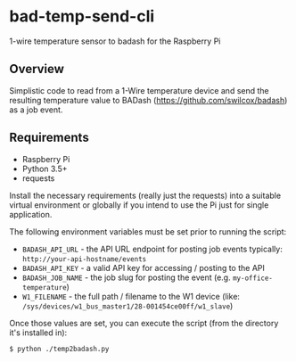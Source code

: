# bad-temp-send-cli
1-wire temperature sensor to badash for the Raspberry Pi

## Overview

Simplistic code to read from a 1-Wire temperature device and send the resulting temperature value to BADash (https://github.com/swilcox/badash) as a job event.

## Requirements

* Raspberry Pi
* Python 3.5+
* requests

Install the necessary requirements (really just the requests) into a suitable virtual environment or globally if you intend to use the Pi just for single application.

The following environment variables must be set prior to running the script:

* `BADASH_API_URL` - the API URL endpoint for posting job events typically: `http://your-api-hostname/events`
* `BADASH_API_KEY` - a valid API key for accessing / posting to the API
* `BADASH_JOB_NAME` - the job slug for posting the event (e.g. `my-office-temperature`)
* `W1_FILENAME` - the full path / filename to the W1 device (like: `/sys/devices/w1_bus_master1/28-001454ce00ff/w1_slave`)

Once those values are set, you can execute the script (from the directory it's installed in):

```
$ python ./temp2badash.py
```
